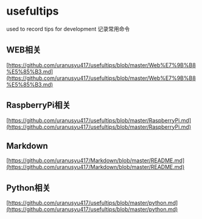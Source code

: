 # usefultips
used to record tips for development
记录常用命令
## WEB相关
[https://github.com/uranusyu417/usefultips/blob/master/Web%E7%9B%B8%E5%85%B3.md](https://github.com/uranusyu417/usefultips/blob/master/Web%E7%9B%B8%E5%85%B3.md)
## RaspberryPi相关
[https://github.com/uranusyu417/usefultips/blob/master/RaspberryPi.md](https://github.com/uranusyu417/usefultips/blob/master/RaspberryPi.md)
## Markdown
[https://github.com/uranusyu417/Markdown/blob/master/README.md](https://github.com/uranusyu417/Markdown/blob/master/README.md)
## Python相关
[https://github.com/uranusyu417/usefultips/blob/master/python.md](https://github.com/uranusyu417/usefultips/blob/master/python.md)
